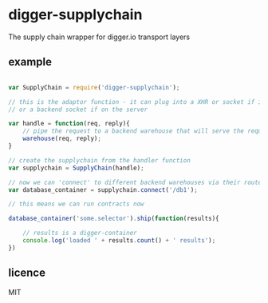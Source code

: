 digger-supplychain
==================

The supply chain wrapper for digger.io transport layers

## example

```js

var SupplyChain = require('digger-supplychain');

// this is the adaptor function - it can plug into a XHR or socket if in the browser
// or a backend socket if on the server

var handle = function(req, reply){
	// pipe the request to a backend warehouse that will serve the request
	warehouse(req, reply);
}

// create the supplychain from the handler function
var supplychain = SupplyChain(handle);

// now we can 'connect' to different backend warehouses via their routes
var database_container = supplychain.connect('/db1');

// this means we can run contracts now

database_container('some.selector').ship(function(results){

	// results is a digger-container
	console.log('loaded ' + results.count() + ' results');
})

```

## licence
MIT